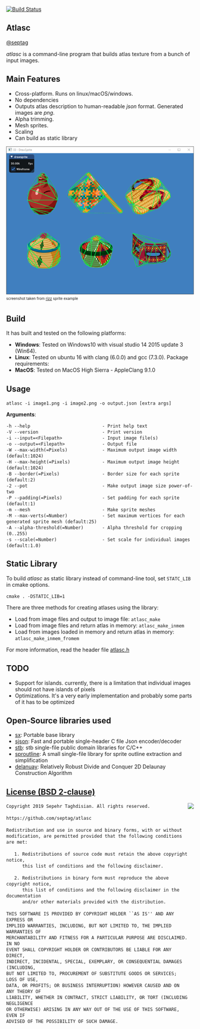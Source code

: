 [![Build Status](https://travis-ci.org/septag/atlasc.svg?branch=master)](https://travis-ci.org/septag/atlasc)

## Atlasc
[@septag](https://twitter.com/septagh)  

_atlasc_ is a command-line program that builds atlas texture from a bunch of input images.  

## Main Features
- Cross-platform. Runs on linux/macOS/windows.
- No dependencies
- Outputs atlas description to human-readable _json_ format. Generated images are _png_.
- Alpha trimming.
- Mesh sprites.
- Scaling
- Can build as static library

![drawsprite-wire](img/drawsprite-wire.png)  
<sub><sup>screenshot taken from [rizz](https://github.com/septag/rizz) sprite example</sup></sub>

## Build
It has built and tested on the following platforms:

- __Windows__: Tested on Windows10 with visual studio 14 2015 update 3 (Win64).  
- __Linux__: Tested on ubuntu 16 with clang (6.0.0) and gcc (7.3.0). Package requirements:  
- __MacOS__: Tested on MacOS High Sierra - AppleClang 9.1.0

## Usage

```
atlasc -i image1.png -i image2.png -o output.json [extra args]
```

**Arguments**:

```
-h --help                           - Print help text
-V --version                        - Print version
-i --input=<Filepath>               - Input image file(s)
-o --output=<Filepath>              - Output file
-W --max-width(=Pixels)             - Maximum output image width (default:1024)
-H --max-height(=Pixels)            - Maximum output image height (default:1024)
-B --border(=Pixels)                - Border size for each sprite (default:2)
-2 --pot                            - Make output image size power-of-two
-P --padding(=Pixels)               - Set padding for each sprite (default:1)
-m --mesh                           - Make sprite meshes
-M --max-verts(=Number)             - Set maximum vertices for each generated sprite mesh (default:25)
-A --alpha-threshold(=Number)       - Alpha threshold for cropping (0..255)
-s --scale(=Number)                 - Set scale for individual images (default:1.0)
```

## Static Library
To build _atlasc_ as static library instead of command-line tool, set `STATC_LIB` in cmake options.

```
cmake . -DSTATIC_LIB=1
```

There are three methods for creating atlases using the library:

- Load from image files and output to image file: `atlasc_make`
- Load from image files and return atlas in memory: `atlasc_make_inmem`
- Load from images loaded in memory and return atlas in memory: `atlasc_make_inmem_fromem`
  
For more information, read the header file [atlasc.h](include/atlasc.h)

## TODO
- Support for islands. currently, there is a limitation that individual images should not have islands of pixels
- Optimizations. It's a very early implementation and probably some parts of it has to be optimized 

## Open-Source libraries used
- [sx](https://github.com/septag/sx): Portable base library
- [sjson](https://github.com/septag/sjson): Fast and portable single-header C file Json encoder/decoder
- [stb](https://github.com/nothings/stb): stb single-file public domain libraries for C/C++
- [sproutline](https://github.com/ands/sproutline): A small single-file library for sprite outline extraction and simplification
- [delanuay](https://github.com/eloraiby/delaunay): Relatively Robust Divide and Conquer 2D Delaunay Construction Algorithm


[License (BSD 2-clause)](https://github.com/septag/atlasc/blob/master/LICENSE)
--------------------------------------------------------------------------

<a href="http://opensource.org/licenses/BSD-2-Clause" target="_blank">
<img align="right" src="http://opensource.org/trademarks/opensource/OSI-Approved-License-100x137.png">
</a>

	Copyright 2019 Sepehr Taghdisian. All rights reserved.
	
	https://github.com/septag/atlasc
	
	Redistribution and use in source and binary forms, with or without
	modification, are permitted provided that the following conditions are met:
	
	   1. Redistributions of source code must retain the above copyright notice,
	      this list of conditions and the following disclaimer.
	
	   2. Redistributions in binary form must reproduce the above copyright notice,
	      this list of conditions and the following disclaimer in the documentation
	      and/or other materials provided with the distribution.
	
	THIS SOFTWARE IS PROVIDED BY COPYRIGHT HOLDER ``AS IS'' AND ANY EXPRESS OR
	IMPLIED WARRANTIES, INCLUDING, BUT NOT LIMITED TO, THE IMPLIED WARRANTIES OF
	MERCHANTABILITY AND FITNESS FOR A PARTICULAR PURPOSE ARE DISCLAIMED. IN NO
	EVENT SHALL COPYRIGHT HOLDER OR CONTRIBUTORS BE LIABLE FOR ANY DIRECT,
	INDIRECT, INCIDENTAL, SPECIAL, EXEMPLARY, OR CONSEQUENTIAL DAMAGES (INCLUDING,
	BUT NOT LIMITED TO, PROCUREMENT OF SUBSTITUTE GOODS OR SERVICES; LOSS OF USE,
	DATA, OR PROFITS; OR BUSINESS INTERRUPTION) HOWEVER CAUSED AND ON ANY THEORY OF
	LIABILITY, WHETHER IN CONTRACT, STRICT LIABILITY, OR TORT (INCLUDING NEGLIGENCE
	OR OTHERWISE) ARISING IN ANY WAY OUT OF THE USE OF THIS SOFTWARE, EVEN IF
	ADVISED OF THE POSSIBILITY OF SUCH DAMAGE.
